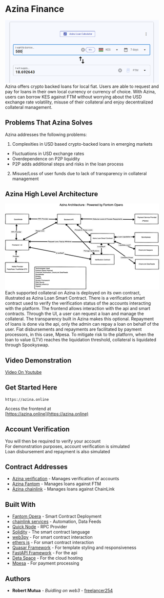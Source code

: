 # Azina Finance
![alt text](https://github.com/freelancer254/azina/blob/main/images/azina.PNG?raw=true)
Azina offers crypto backed loans for local fiat. Users are able to request and pay for loans in their own local currency 
or currency of choice. With Azina, users can borrow KES against FTM without worrying about the USD exchange rate volatility, misuse of their collateral and enjoy 
decentralized collateral management.

## Problems That Azina Solves
Azina addresses the following problems:
1. Complexities in USD based crypto-backed loans in emerging markets
- Fluctuations in USD exchange rates
- Overdependence on P2P liquidity
- P2P adds additional steps and risks in the loan process
2. Misuse/Loss of user funds due to lack of transparency in collateral management


## Azina High Level Architecture
![alt text](https://github.com/freelancer254/azina/blob/main/images/azinaarchitecture.png?raw=true)
Each supported collateral on Azina is deployed on its own contract, illustrated as Azina Loan Smart Contract. There is a verification smart contract
used to verify the verification status of the accounts interacting with the platform. The frontend allows interaction with the api and smart contracts.
Through the UI, a user can request a loan and manage the collateral. The transparency built in Azina makes this optional. Repayment of loans is done via the api,
only the admin can repay a loan on behalf of the user. Fiat disbursements and repayments are facilitated by payment processors, in this case, Mpesa. To mitigate risk 
to the platform, when the loan to value (LTV) reaches the liquidation threshold, collateral is liquidated through Spookyswap.



## Video Demonstration
[Video On Youtube](https://www.youtube.com/watch?v=CTfiDJr-tDc)

## Get Started Here
```
https://azina.online
```
Access the frontend at\
[https://azina.online](https://azina.online)


## Account Verification

You will then be required to verify your account\
For demonstration purposes, account verification is simulated\
Loan disbursement and repayment is also simulated


## Contract Addresses
* [Azina verification](https://ftmscan.com/address/0x660280187d6776aDBB0b217926329c1c0f07C2a3#code) - Manages verification of accounts
* [Azina Fantom](https://ftmscan.com/address/0x3EaC5be319fAD81f3B55E696f3c4ce25A8B78256#code) - Manages loans against FTM
* [Azina chainlink](https://ftmscan.com/address/0xF2a394C5ec03bCCD6d01e2288F061D099C1e2e4E#code) - Manages loans against ChainLink

## Built With
* [Fantom Opera](https://fantom.foundation/) - Smart Contract Deployment
* [chainlink services](https://chain.link/) - Automation, Data Feeds
* [Quick Node](https://alchemy.com/) - RPC Provider
* [Solidity](https://docs.soliditylang.org/en/v0.8.7/) - The smart contract language
* [web3py](https://web3py.readthedocs.io/en/stable/) - For smart contract interaction
* [ethers js](https://docs.ethers.io/v5/) - For smart contract interaction
* [Quasar Framework](https://quasar.dev/) - For template styling and responsiveness
* [FastAPI Framework](https://fastapi.tiangolo.com/) - For the api
* [Deta Space](https://deta.space/) - For the cloud hosting
* [Mpesa](https://developer.safaricom.co.ke/) - For payment processing

## Authors

* **Robert Mutua** - *Buidling on web3* - [freelancer254](https://github.com/freelancer254)







